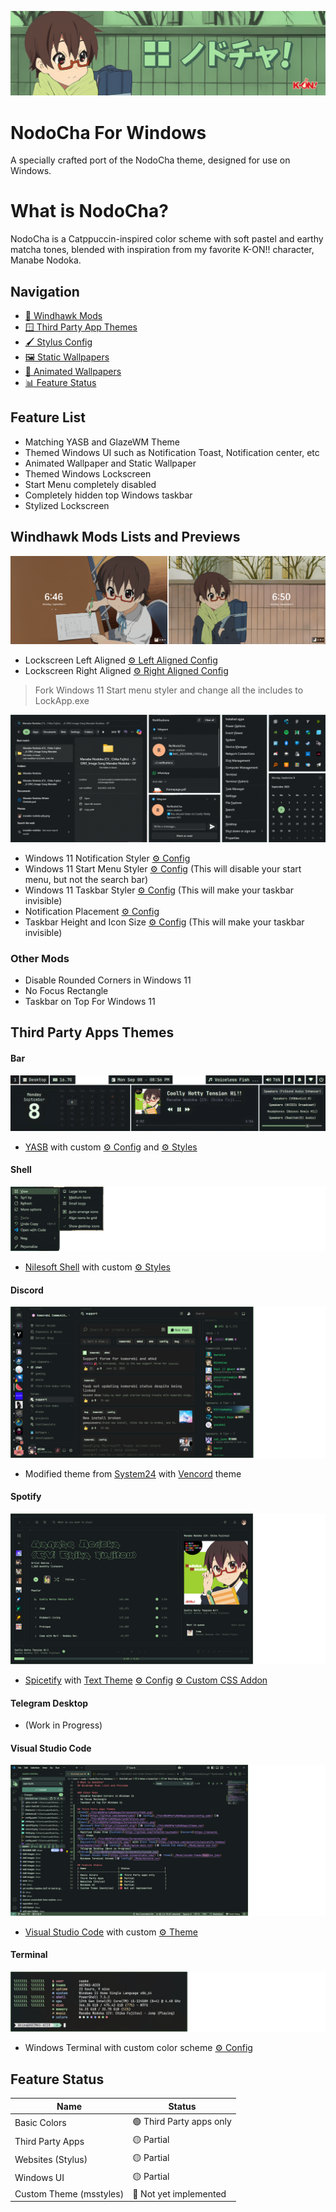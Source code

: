 ![Banner](./Images/Banner.png)
# NodoCha For Windows
A specially crafted port of the NodoCha theme, designed for use on Windows.

# What is NodoCha?
NodoCha is a Catppuccin-inspired color scheme with soft pastel and earthy matcha tones, blended with inspiration from my favorite K-ON!! character, Manabe Nodoka.

## Navigation
- [🦅 Windhawk Mods](#windhawk-mods-lists-and-previews) 
- [🪟 Third Party App Themes](#third-party-apps-themes)
- [🖌️ Stylus Config](#windhawk-mods-lists-and-previews)
- [🖼️ Static Wallpapers](#windhawk-mods-lists-and-previews)
- [📼 Animated Wallpapers](#windhawk-mods-lists-and-previews)
- [📊 Feature Status](#windhawk-mods-lists-and-previews)

## Feature List
- Matching YASB and GlazeWM Theme
- Themed Windows UI such as Notification Toast, Notification center, etc
- Animated Wallpaper and Static Wallpaper
- Themed Windows Lockscreen
- Start Menu completely disabled
- Completely hidden top Windows taskbar
- Stylized Lockscreen

## Windhawk Mods Lists and Previews
![Lockscreen](./Mod%20Previews/Lockscreens.png)
- Lockscreen Left Aligned [⚙️ Left Aligned Config](./Mods/Lockscreen-left.txt)
- Lockscreen Right Aligned [⚙️ Right Aligned Config](./Mods/Lockscreen-right.txt)
> Fork Windows 11 Start menu styler and change all the includes to LockApp.exe

![Windhawk mods](./Mod%20Previews/mods-banner.png)
- Windows 11 Notification Styler [⚙️ Config](./Mods/notification.txt)
- Windows 11 Start Menu Styler [⚙️ Config](./Mods/start.txt) (This will disable your start menu, but not the search bar)
- Windows 11 Taskbar Styler [⚙️ Config](./Mods/taskbar.txt) (This will make your taskbar invisible)
- Notification Placement [⚙️ Config](./Mods/placement.txt)
- Taskbar Height and Icon Size [⚙️ Config](./Mods/taskbariconsize.txt) (This will make your taskbar invisible)

### Other Mods
- Disable Rounded Corners in Windows 11
- No Focus Rectangle
- Taskbar on Top For Windows 11

## Third Party Apps Themes
#### Bar
![YASB](./Third%20Party%20Apps/Screenshots/YASB.png)
- [YASB](https://github.com/amnweb/yasb) with custom [⚙️ Config](./Third%20Party%20Apps/yasb/config.yaml) and [⚙️ Styles](./Third%20Party%20Apps/yasb/styles.css)
#### Shell
![Shell](./Third%20Party%20Apps/Screenshots/shell.png)
- [Nilesoft Shell](https://nilesoft.org/) with custom [⚙️ Styles](./Third%20Party%20Apps/theme.nss)
#### Discord
![System24](./Third%20Party%20Apps/Screenshots/vancord.png)
- Modified theme from [System24](https://github.com/refact0r/system24) with [Vencord](https://vencord.dev/) theme
#### Spotify
![Spicetify](./Third%20Party%20Apps/Screenshots/spicetify.png)
- [Spicetify](https://spicetify.app/) with [Text Theme](https://github.com/spicetify/spicetify-themes/tree/master/text) [⚙️ Config](./Third%20Party%20Apps/spice-main.txt) [⚙️ Custom CSS Addon](./Third%20Party%20Apps/spice-css.txt)
#### Telegram Desktop
- (Work in Progress)
#### Visual Studio Code
![VSCode](./Third%20Party%20Apps/Screenshots/vscode.png)
- [Visual Studio Code](https://code.visualstudio.com/) with custom [⚙️ Theme](./Third%20Party%20Apps/NodoCha.json)
#### Terminal
![Winterm](./Third%20Party%20Apps/Screenshots/winterm.png)
- Windows Terminal with custom color scheme [⚙️ Config](./Third%20Party%20Apps/winterm.txt)

## Feature Status
| Name                      | Status                        |
|---------------------------|-------------------------------|
| Basic Colors              |🟢 Third Party apps only       |
| Third Party Apps          |🟡 Partial                     |
| Websites (Stylus)         |🟡 Partial                     |
| Windows UI                |🟡 Partial                     |
| Custom Theme (msstyles)   |🔴 Not yet implemented         |